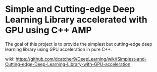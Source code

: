 Simple and Cutting-edge Deep Learning Library accelerated with GPU using C++ AMP
================================================================================

The goal of this project is to provide the simplest but cutting-edge deep learning library using GPU acceleration in pure C++.

wiki: https://github.com/dcatcher9/DeepLearning/wiki/Simplest-and-Cutting-edge-Deep-Learning-Library-with-GPU-acceleration



